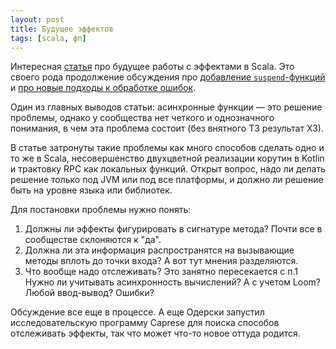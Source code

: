 ```yaml
---
layout: post
title: Будущее эффектов
tags: [scala, фп]
---
```

Интересная [статья](https://softwaremill.com/the-future-of-effects-in-scala/) про будущее работы с эффектами в Scala. Это своего рода продолжение обсуждения про [добавление `suspend`-функций](/2022/07/19/scala-suspend.html) и [про новые подходы к обработке ошибок](/2021/10/28/scala-checked-exceptions.html).

Один из главных выводов статьи: асинхронные функции — это решение проблемы, однако у сообщества нет четкого и однозначного понимания, в чем эта проблема состоит (без внятного ТЗ результат ХЗ).

В статье затронуты такие проблемы как много способов сделать одно и то же в Scala, несовершенство двухцветной реализации корутин в Kotlin и трактовку RPC как локальных функций. Открыт вопрос, надо ли делать решение только под JVM или под все платформы, и должно ли решение быть на уровне языка или библиотек. 

Для постановки проблемы нужно понять:
1. Должны ли эффекты фигурировать в сигнатуре метода? Почти все в сообществе склоняются к "да".
2. Должна ли эта информация распространятся на вызывающие методы вплоть до точки входа? А вот тут мнения разделяются.
3. Что вообще надо отслеживать? Это занятно пересекается с п.1 Нужно ли учитывать асинхронность вычислений? А с учетом Loom? Любой ввод-вывод? Ошибки?

Обсуждение все еще в процессе. А еще Одерски запустил исследовательскую программу Caprese для поиска способов отслеживать эффекты, так что может что-то новое оттуда родится.
 
